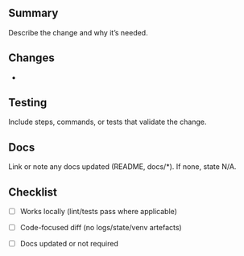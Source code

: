 ## Summary

Describe the change and why it’s needed.

## Changes
-

## Testing
Include steps, commands, or tests that validate the change.

## Docs
Link or note any docs updated (README, docs/*). If none, state N/A.

## Checklist
- [ ] Works locally (lint/tests pass where applicable)
- [ ] Code-focused diff (no logs/state/venv artefacts)
- [ ] Docs updated or not required

